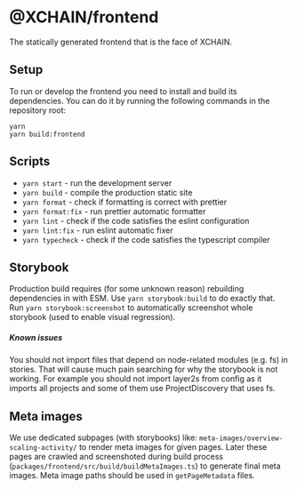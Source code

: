 # @XCHAIN/frontend

The statically generated frontend that is the face of XCHAIN.

## Setup

To run or develop the frontend you need to install and build its dependencies. You can do it by running the following
commands in the repository root:

```
yarn
yarn build:frontend
```

## Scripts

- `yarn start` - run the development server
- `yarn build` - compile the production static site
- `yarn format` - check if formatting is correct with prettier
- `yarn format:fix` - run prettier automatic formatter
- `yarn lint` - check if the code satisfies the eslint configuration
- `yarn lint:fix` - run eslint automatic fixer
- `yarn typecheck` - check if the code satisfies the typescript compiler

## Storybook

Production build requires (for some unknown reason) rebuilding dependencies in with ESM. Use `yarn storybook:build` to do exactly that. Run `yarn storybook:screenshot` to automatically screenshot whole storybook (used to enable visual regression).

##### Known issues

You should not import files that depend on node-related modules (e.g. fs) in stories. That will cause much pain searching for why the storybook is not working.
For example you should not import layer2s from config as it imports all projects and some of them use ProjectDiscovery that uses fs.

## Meta images

We use dedicated subpages (with storybooks) like: `meta-images/overview-scaling-activity/` to render meta images for given pages. Later these pages are crawled and screenshoted during build process (`packages/frontend/src/build/buildMetaImages.ts`) to generate final meta images. Meta image paths should be used in `getPageMetadata` files.
